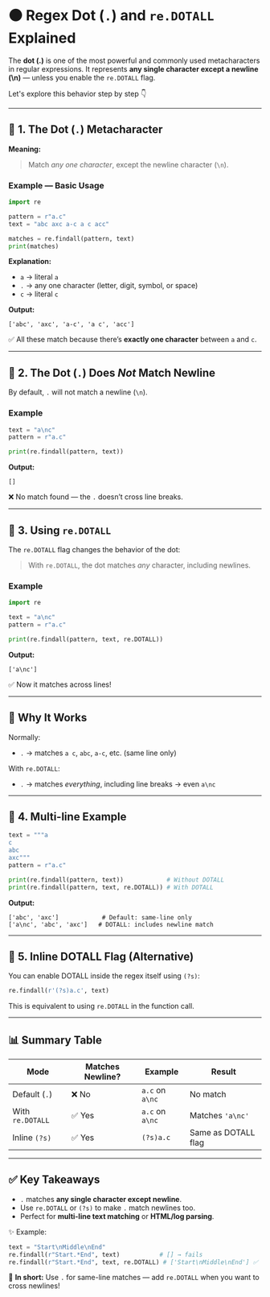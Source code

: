 # ⚫ Regex Dot (`.`) and `re.DOTALL` Explained

The **dot (.)** is one of the most powerful and commonly used metacharacters in regular expressions. It represents **any single character except a newline (\n)** — unless you enable the `re.DOTALL` flag.

Let's explore this behavior step by step 👇

---

## 🧩 1. The Dot (`.`) Metacharacter

**Meaning:**

> Match *any one character*, except the newline character (`\n`).

### Example — Basic Usage

```python
import re

pattern = r"a.c"
text = "abc axc a-c a c acc"

matches = re.findall(pattern, text)
print(matches)
```

**Explanation:**

* `a` → literal `a`
* `.` → any one character (letter, digit, symbol, or space)
* `c` → literal `c`

**Output:**

```
['abc', 'axc', 'a-c', 'a c', 'acc']
```

✅ All these match because there’s **exactly one character** between `a` and `c`.

---

## 🧩 2. The Dot (`.`) Does *Not* Match Newline

By default, `.` will not match a newline (`\n`).

### Example

```python
text = "a\nc"
pattern = r"a.c"

print(re.findall(pattern, text))
```

**Output:**

```
[]
```

❌ No match found — the `.` doesn’t cross line breaks.

---

## 🧩 3. Using `re.DOTALL`

The `re.DOTALL` flag changes the behavior of the dot:

> With `re.DOTALL`, the dot matches *any* character, including newlines.

### Example

```python
import re

text = "a\nc"
pattern = r"a.c"

print(re.findall(pattern, text, re.DOTALL))
```

**Output:**

```
['a\nc']
```

✅ Now it matches across lines!

---

## 🧠 Why It Works

Normally:

* `.` → matches `a c`, `abc`, `a-c`, etc. (same line only)

With `re.DOTALL`:

* `.` → matches *everything*, including line breaks → even `a\nc`

---

## 🧩 4. Multi-line Example

```python
text = """a
c
abc
axc"""
pattern = r"a.c"

print(re.findall(pattern, text))            # Without DOTALL
print(re.findall(pattern, text, re.DOTALL)) # With DOTALL
```

**Output:**

```
['abc', 'axc']            # Default: same-line only
['a\nc', 'abc', 'axc']   # DOTALL: includes newline match
```

---

## 🧠 5. Inline DOTALL Flag (Alternative)

You can enable DOTALL inside the regex itself using `(?s)`:

```python
re.findall(r'(?s)a.c', text)
```

This is equivalent to using `re.DOTALL` in the function call.

---

## 📊 Summary Table

| Mode             | Matches Newline? | Example         | Result              |
| ---------------- | ---------------- | --------------- | ------------------- |
| Default (`.`)    | ❌ No             | `a.c` on `a\nc` | No match            |
| With `re.DOTALL` | ✅ Yes            | `a.c` on `a\nc` | Matches `'a\nc'`    |
| Inline `(?s)`    | ✅ Yes            | `(?s)a.c`       | Same as DOTALL flag |

---

## ✅ Key Takeaways

* `.` matches **any single character except newline**.
* Use `re.DOTALL` or `(?s)` to make `.` match newlines too.
* Perfect for **multi-line text matching** or **HTML/log parsing**.

✨ Example:

```python
text = "Start\nMiddle\nEnd"
re.findall(r"Start.*End", text)           # [] → fails
re.findall(r"Start.*End", text, re.DOTALL) # ['Start\nMiddle\nEnd'] ✅
```

🎯 **In short:**
Use `.` for same-line matches — add `re.DOTALL` when you want to cross newlines!

